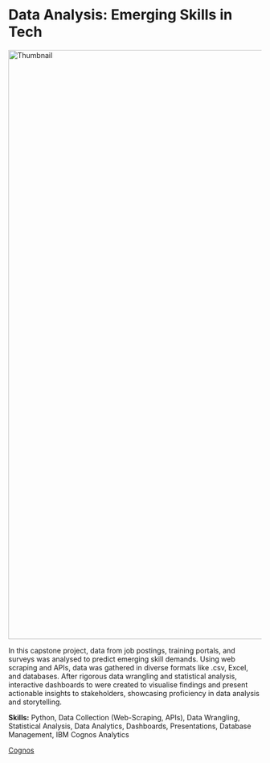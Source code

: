 # Data Analysis: Emerging Skills in Tech
<img width="1170" alt="Thumbnail" src="https://github.com/user-attachments/assets/a5422b54-2a30-4e64-9674-5c1ee0657b3c">

In this capstone project, data from job postings, training portals, and surveys was analysed to predict emerging skill demands. Using web scraping and APIs, data was gathered in diverse formats like .csv, Excel, and databases. After rigorous data wrangling and statistical analysis, interactive dashboards to were created to visualise findings and present actionable insights to stakeholders, showcasing proficiency in data analysis and storytelling.

**Skills:** Python, Data Collection (Web-Scraping, APIs), Data Wrangling, Statistical Analysis, Data Analytics, Dashboards, Presentations, Database Management, IBM Cognos Analytics

[Cognos](https://us3.ca.analytics.ibm.com/bi/?perspective=dashboard&pathRef=.my_folders%2FIBM-DA-C9-Dashboard&action=view&mode=dashboard&subView=model0000019071e5b762_00000002)
